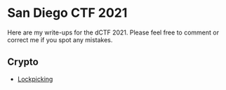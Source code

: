 # San Diego CTF 2021

Here are my write-ups for the dCTF 2021. Please feel free to comment or correct me if you spot any mistakes.

## Crypto
* [Lockpicking](lockpicking.md)